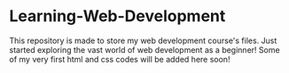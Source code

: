 # Learning-Web-Development
This repository is made to store my web development course's files. Just started exploring the vast world of web development as a beginner!
Some of my very first html and css codes will be added here soon!
